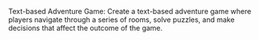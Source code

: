 Text-based Adventure Game:
Create a text-based adventure game where players navigate through a series of rooms, solve puzzles, and make decisions that affect the outcome of the game.